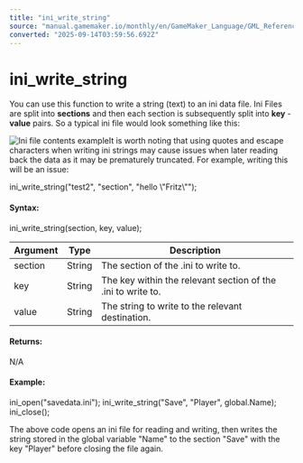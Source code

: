 ```yaml
---
title: "ini_write_string"
source: "manual.gamemaker.io/monthly/en/GameMaker_Language/GML_Reference/File_Handling/Ini_Files/ini_write_string.htm"
converted: "2025-09-14T03:59:56.692Z"
---
```


# ini\_write\_string

You can use this function to write a string (text) to an ini data file. Ini Files are split into **sections** and then each section is subsequently split into **key** - **value** pairs. So a typical ini file would look something like this:

![Ini file contents example](../../../../assets/Images/Scripting_Reference/GML/Reference/Files/IniExample.png)It is worth noting that using quotes and escape characters when writing ini strings may cause issues when later reading back the data as it may be prematurely truncated. For example, writing this will be an issue:

ini\_write\_string("test2", "section", "hello \\"Fritz\\"");

#### Syntax:

ini\_write\_string(section, key, value);

| Argument | Type | Description |
| --- | --- | --- |
| section | String | The section of the .ini to write to. |
| key | String | The key within the relevant section of the .ini to write to. |
| value | String | The string to write to the relevant destination. |

#### Returns:

N/A

#### Example:

ini\_open("savedata.ini");
ini\_write\_string("Save", "Player", global.Name);
ini\_close();

The above code opens an ini file for reading and writing, then writes the string stored in the global variable "Name" to the section "Save" with the key "Player" before closing the file again.